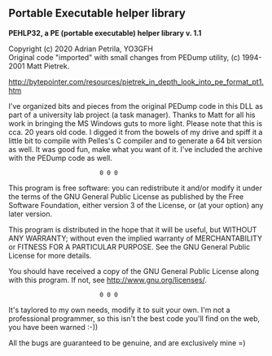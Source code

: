 ## Portable Executable helper library

**PEHLP32, a PE (portable executable) helper library v. 1.1**

Copyright (c) 2020 Adrian Petrila, YO3GFH<br>
Original code "imported" with small changes from PEDump utility,
(c) 1994-2001 Matt Pietrek.

http://bytepointer.com/resources/pietrek_in_depth_look_into_pe_format_pt1.htm

I've organized bits and pieces from the original PEDump code in this DLL as part
of a university lab project (a task manager). Thanks to Matt for all his work in
bringing the MS Windows guts to more light. Please note that this is cca. 20 years
old code. I digged it from the bowels of my drive and spiff it a little bit to 
compile with Pelles's C compiler and to generate a 64 bit version as well. It was
good fun, make what you want of it. I've included the archive with the PEDump code
as well.
	
                             0 0 0
								
This program is free software: you can redistribute it and/or modify
it under the terms of the GNU General Public License as published by
the Free Software Foundation, either version 3 of the License, or
(at your option) any later version.

This program is distributed in the hope that it will be useful,
but WITHOUT ANY WARRANTY; without even the implied warranty of
MERCHANTABILITY or FITNESS FOR A PARTICULAR PURPOSE.  See the
GNU General Public License for more details.

You should have received a copy of the GNU General Public License
along with this program.  If not, see <http://www.gnu.org/licenses/>.

                             0 0 0

It's taylored to my own needs, modify it to suit your own. I'm not a professional programmer,
so this isn't the best code you'll find on the web, you have been warned :-))

All the bugs are guaranteed to be genuine, and are exclusively mine =)

